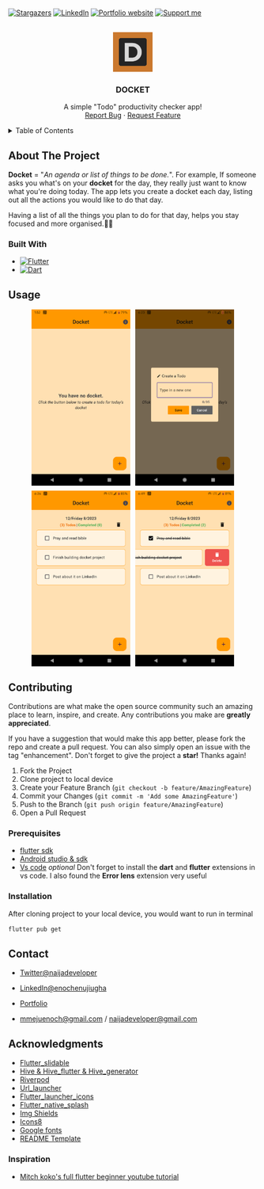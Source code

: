 <br/>

[![Stargazers](https://img.shields.io/github/stars/naijadeveloper/docket.svg?style=for-the-badge)](https://github.com/naijadeveloper/docket/stargazers) [![LinkedIn](https://img.shields.io/badge/-enoch_enujiugha-blue?style=for-the-badge&logo=Linkedin&logoColor=white)](https://www.linkedin.com/in/enoch-enujiugha-b12247112) [![Portfolio website](https://img.shields.io/badge/-portfolio-seagreen?style=for-the-badge)](https://naijadev.vercel.app/) [![Support me](https://img.shields.io/badge/buy_me_a_coffee-FFDD00?logo=buymeacoffee&style=for-the-badge&logoColor=black)](https://www.buymeacoffee.com/mmejuenoch)

<br/>
<div align="center">
  <a href="https://github.com/naijadeveloper/Docket">
    <img src="assets/icons/logo.png" alt="Logo" width="80" height="80">
  </a>

  <h3 align="center">DOCKET</h3>

  <p align="center">
    A simple "Todo" productivity checker app!
    <br />
    <a href="https://github.com/naijadeveloper/Docket/issues">Report Bug</a>
    ·
    <a href="https://github.com/naijadeveloper/Docket/issues">Request Feature</a>
  </p>
</div>

<!-- TABLE OF CONTENTS -->
<details>
  <summary>Table of Contents</summary>
  <ol>
    <li>
      <a href="#about-the-project">About The Project</a>
      <ul>
        <li><a href="#built-with">Built With</a></li>
      </ul>
    </li>
    <li><a href="#usage">Usage</a></li>
    <li>
      <a href="#contributing">Contributing</a>
      <ul>
        <li><a href="#prerequisites">Prerequisites</a></li>
        <li><a href="#installation">Installation</a></li>
      </ul>
    </li>
    <!-- <li><a href="#license">License</a></li> -->
    <li><a href="#contact">Contact</a></li>
    <li><a href="#acknowledgments">Acknowledgments</a>
      <ul>
        <li><a href="#inspiration">Inspiration</a></li>
      </ul>
    </li>
  </ol>
</details>

<!-- ABOUT THE PROJECT -->

## About The Project

**Docket** = "_An agenda or list of things to be done._". For example, If someone asks you what's on your **docket** for the day, they really just want to know what you're doing today.
The app lets you create a docket each day, listing out all the actions you would like to do that day.

Having a list of all the things you plan to do for that day, helps you stay focused and more organised.✌🏾

### Built With

- [![Flutter](https://img.shields.io/badge/flutter-2F75D8?style=for-the-badge&logo=flutter&logoColor=white)](https://docs.flutter.dev/)
- [![Dart](https://img.shields.io/badge/dart-132030?style=for-the-badge&logo=dart&logoColor=white)](https://dart.dev/guides)

## Usage

<div style="display: flex; gap: 10px; flex-wrap: wrap; justify-content: center; align-items:center; align-content: start;">
  <img src="assets/images/post1.png" width="200" />
  <img src="assets/images/post2.png" width="200" />
  <img src="assets/images/post3.png" width="200" />
  <img src="assets/images/post5.png" width="200" />
</div>

## Contributing

Contributions are what make the open source community such an amazing place to learn, inspire, and create. Any contributions you make are **greatly appreciated**.

If you have a suggestion that would make this app better, please fork the repo and create a pull request. You can also simply open an issue with the tag "enhancement".
Don't forget to give the project a **star!** Thanks again!

1. Fork the Project
2. Clone project to local device
3. Create your Feature Branch (`git checkout -b feature/AmazingFeature`)
4. Commit your Changes (`git commit -m 'Add some AmazingFeature'`)
5. Push to the Branch (`git push origin feature/AmazingFeature`)
6. Open a Pull Request

### Prerequisites

- [flutter sdk](https://docs.flutter.dev/get-started/install)
- [Android studio & sdk](https://developer.android.com/studio)
- [Vs code](https://code.visualstudio.com/download) _optional_
  Don't forget to install the **dart** and **flutter** extensions in vs code. I also found the **Error lens** extension very useful

### Installation

After cloning project to your local device, you would want to run in terminal

```sh
flutter pub get
```

## Contact

- [Twitter@naijadeveloper](https://twitter.com/naijadeveloper)

- [LinkedIn@enochenujiugha](https://www.linkedin.com/in/enoch-enujiugha-b12247112)

- [Portfolio](https://naijadev.vercel.app/)

- mmejuenoch@gmail.com / naijadeveloper@gmail.com

<!-- Android play store link and Ios store link -->

## Acknowledgments

- [Flutter_slidable](https://pub.dev/packages/flutter_slidable)
- [Hive & Hive_flutter & Hive_generator](https://pub.dev/packages/hive)
- [Riverpod](https://riverpod.dev/docs/introduction/why_riverpod)
- [Url_launcher](https://pub.dev/packages/url_launcher)
- [Flutter_launcher_icons](https://pub.dev/packages/flutter_launcher_icons)
- [Flutter_native_splash](https://pub.dev/packages/flutter_native_splash)
- [Img Shields](https://shields.io)
- [Icons8](https://icons8.com/)
- [Google fonts](https://fonts.google.com/)
- [README Template](https://github.com/othneildrew/Best-README-Template)

### Inspiration

- [Mitch koko's full flutter beginner youtube tutorial](https://www.youtube.com/watch?v=HQ_ytw58tC4)
